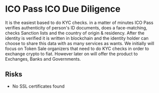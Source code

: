 # ICO Pass ICO Due Diligence
It is the easiest based to do KYC checks. in a matter of minutes ICO Pass verifies authenticity of person's ID documents, does a face-matching, checks Sanction lists and the country of origin & residency. After the identity is verified it is written in blockchain and the identity holder can choose to share this data with as many services as wants. We initially will focus on Token Sale organizers that need to do KYC checks in order to exchange crypto to fiat. However later on will offer the product to Exchanges, Banks and Governments.
## Risks
* No SSL certificates found
